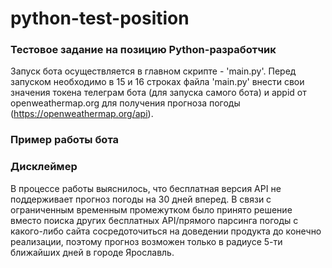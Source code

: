 # python-test-position
### Тестовое задание на позицию Python-разработчик

Запуск бота осуществляется в главном скрипте - 'main.py'.
Перед запуском необходимо в 15 и 16 строках файла 'main.py' внести свои значения токена телеграм бота (для запуска самого бота) и appid от openweathermap.org для получения прогноза погоды (https://openweathermap.org/api).

### Пример работы бота

### Дисклеймер
В процессе работы выяснилось, что бесплатная версия API не поддерживает прогноз погоды на 30 дней вперед.
В связи с ограниченным временным промежутком было принято решение вместо поиска других бесплатных API/прямого парсинга погоды с какого-либо сайта сосредоточиться на доведении продукта до конечно реализации, поэтому прогноз возможен только в радиусе 5-ти ближайших дней в городе Ярославль.

